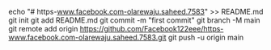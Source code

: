echo "# https-www.facebook.com-olarewaju.saheed.7583" >> README.md
git init
git add README.md
git commit -m "first commit"
git branch -M main
git remote add origin https://github.com/Facebook122eee/https-www.facebook.com-olarewaju.saheed.7583.git
git push -u origin main
